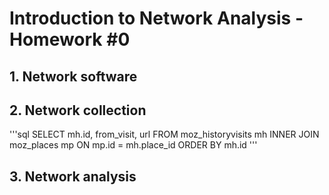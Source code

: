 # Introduction to Network Analysis - Homework #0

## 1. Network software

## 2. Network collection

'''sql
SELECT mh.id, from_visit, url
FROM moz_historyvisits mh 
INNER JOIN moz_places mp ON mp.id = mh.place_id
ORDER BY mh.id 
'''


## 3. Network analysis